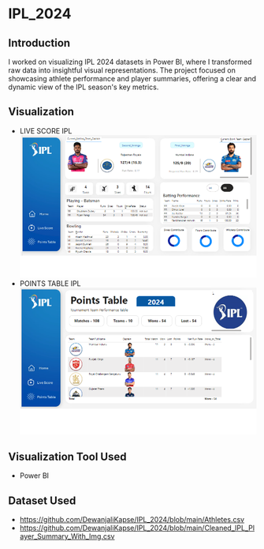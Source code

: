 # IPL_2024

## Introduction
I worked on visualizing IPL 2024 datasets in Power BI, where I transformed raw data into insightful visual representations. The project focused on showcasing athlete performance and player summaries, offering a clear and dynamic view of the IPL season's key metrics.

## Visualization
 - LIVE SCORE IPL
![Project Visualization](Live_Score_IPL.png)
 - POINTS TABLE IPL
![Project Visualization](Points_Table_IPL.png)

## Visualization Tool Used 
 - Power BI

## Dataset Used
 - https://github.com/DewanjaliKapse/IPL_2024/blob/main/Athletes.csv
 - https://github.com/DewanjaliKapse/IPL_2024/blob/main/Cleaned_IPL_Player_Summary_With_Img.csv
